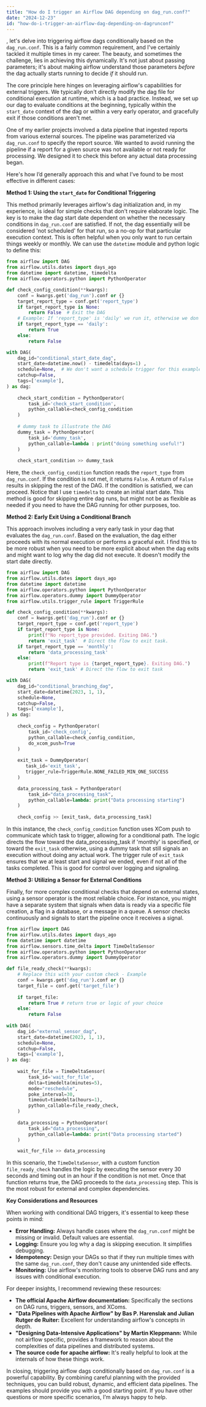 ```yaml
---
title: "How do I trigger an Airflow DAG depending on dag_run.conf?"
date: "2024-12-23"
id: "how-do-i-trigger-an-airflow-dag-depending-on-dagrunconf"
---
```


, let's delve into triggering airflow dags conditionally based on the `dag_run.conf`. This is a fairly common requirement, and I've certainly tackled it multiple times in my career. The beauty, and sometimes the challenge, lies in achieving this dynamically. It's not just about passing parameters; it's about making airflow understand those parameters *before* the dag actually starts running to decide *if* it should run.

The core principle here hinges on leveraging airflow's capabilities for external triggers. We typically don't directly modify the dag file for conditional execution at runtime, which is a bad practice. Instead, we set up our dag to evaluate conditions at the beginning, typically within the `start_date` context of the dag or within a very early operator, and gracefully exit if those conditions aren't met.

One of my earlier projects involved a data pipeline that ingested reports from various external sources. The pipeline was parameterized via `dag_run.conf` to specify the report source. We wanted to avoid running the pipeline if a report for a given source was not available or not ready for processing. We designed it to check this before any actual data processing began.

Here's how I’d generally approach this and what I’ve found to be most effective in different cases:

**Method 1: Using the `start_date` for Conditional Triggering**

This method primarily leverages airflow's dag initialization and, in my experience, is ideal for simple checks that don't require elaborate logic. The key is to make the dag start date dependent on whether the necessary conditions in `dag_run.conf` are satisfied. If not, the dag essentially will be considered 'not scheduled' for that run, so a no-op for that particular execution context. This is often helpful when you only want to run certain things weekly or monthly. We can use the `datetime` module and python logic to define this:

```python
from airflow import DAG
from airflow.utils.dates import days_ago
from datetime import datetime, timedelta
from airflow.operators.python import PythonOperator

def check_config_condition(**kwargs):
    conf = kwargs.get('dag_run').conf or {}
    target_report_type = conf.get('report_type')
    if target_report_type is None:
        return False  # Exit the DAG
    # Example: If 'report_type' is 'daily' we run it, otherwise we don't run it
    if target_report_type == 'daily':
        return True
    else:
        return False

with DAG(
    dag_id="conditional_start_date_dag",
    start_date=datetime.now() - timedelta(days=1) ,
    schedule=None,  # We don't want a schedule trigger for this example
    catchup=False,
    tags=['example'],
) as dag:
    
    check_start_condition = PythonOperator(
        task_id='check_start_condition',
        python_callable=check_config_condition
    )
    
    # dummy task to illustrate the DAG
    dummy_task = PythonOperator(
        task_id='dummy_task',
        python_callable=lambda : print("doing something useful!")
    )
    
    check_start_condition >> dummy_task
```

Here, the `check_config_condition` function reads the `report_type` from `dag_run.conf`. If the condition is not met, it returns `False`. A return of `False` results in skipping the rest of the DAG. If the condition is satisfied, we can proceed. Notice that I use `timedelta` to create an initial start date. This method is good for skipping entire dag runs, but might not be as flexible as needed if you need to have the DAG running for other purposes, too.

**Method 2: Early Exit Using a Conditional Branch**

This approach involves including a very early task in your dag that evaluates the `dag_run.conf`. Based on the evaluation, the dag either proceeds with its normal execution or performs a graceful exit. I find this to be more robust when you need to be more explicit about when the dag exits and might want to log why the dag did not execute. It doesn't modify the start date directly.

```python
from airflow import DAG
from airflow.utils.dates import days_ago
from datetime import datetime
from airflow.operators.python import PythonOperator
from airflow.operators.dummy import DummyOperator
from airflow.utils.trigger_rule import TriggerRule

def check_config_condition(**kwargs):
    conf = kwargs.get('dag_run').conf or {}
    target_report_type = conf.get('report_type')
    if target_report_type is None:
        print(f"No report_type provided. Exiting DAG.")
        return 'exit_task'  # Direct the flow to exit task.
    if target_report_type == 'monthly':
        return 'data_processing_task'
    else:
        print(f"Report type is {target_report_type}. Exiting DAG.")
        return 'exit_task' # Direct the flow to exit task

with DAG(
    dag_id="conditional_branching_dag",
    start_date=datetime(2023, 1, 1),
    schedule=None,
    catchup=False,
    tags=['example'],
) as dag:
    
    check_config = PythonOperator(
        task_id='check_config',
        python_callable=check_config_condition,
        do_xcom_push=True
    )
    
    exit_task = DummyOperator(
       task_id='exit_task',
       trigger_rule=TriggerRule.NONE_FAILED_MIN_ONE_SUCCESS
    )

    data_processing_task = PythonOperator(
        task_id="data_processing_task",
        python_callable=lambda: print("Data processing starting")
    )
    
    check_config >> [exit_task, data_processing_task]
```

In this instance, the `check_config_condition` function uses XCom push to communicate which task to trigger, allowing for a conditional path. The logic directs the flow toward the data_processing_task if 'monthly' is specified, or toward the `exit_task` otherwise, using a dummy task that still signals an execution without doing any actual work. The trigger rule of `exit_task` ensures that we at least start and signal we ended, even if not all of the tasks completed. This is good for control over logging and signaling.

**Method 3: Utilizing a Sensor for External Conditions**

Finally, for more complex conditional checks that depend on external states, using a sensor operator is the most reliable choice. For instance, you might have a separate system that signals when data is ready via a specific file creation, a flag in a database, or a message in a queue. A sensor checks continuously and signals to start the pipeline once it receives a signal.

```python
from airflow import DAG
from airflow.utils.dates import days_ago
from datetime import datetime
from airflow.sensors.time_delta import TimeDeltaSensor
from airflow.operators.python import PythonOperator
from airflow.operators.dummy import DummyOperator

def file_ready_check(**kwargs):
    # Replace this with your custom check - Example
    conf = kwargs.get('dag_run').conf or {}
    target_file = conf.get('target_file')
    
    if target_file:
        return True # return true or logic of your choice
    else:
        return False
    
with DAG(
    dag_id="external_sensor_dag",
    start_date=datetime(2023, 1, 1),
    schedule=None,
    catchup=False,
    tags=['example'],
) as dag:
    
    wait_for_file = TimeDeltaSensor(
        task_id='wait_for_file',
        delta=timedelta(minutes=5),
        mode="reschedule",
        poke_interval=30,
        timeout=timedelta(hours=1),
        python_callable=file_ready_check,
    )
    
    data_processing = PythonOperator(
        task_id="data_processing",
        python_callable=lambda: print("Data processing started")
    )

    wait_for_file >> data_processing
```

In this scenario, the `TimeDeltaSensor`, with a custom function `file_ready_check` handles the logic by executing the sensor every 30 seconds and timing out in an hour if the condition is not met. Once that function returns true, the DAG proceeds to the `data_processing` step. This is the most robust for external and complex dependencies.

**Key Considerations and Resources**

When working with conditional DAG triggers, it's essential to keep these points in mind:

*   **Error Handling:** Always handle cases where the `dag_run.conf` might be missing or invalid. Default values are essential.
*   **Logging:** Ensure you log why a dag is skipping execution. It simplifies debugging.
*   **Idempotency:** Design your DAGs so that if they run multiple times with the same `dag_run.conf`, they don't cause any unintended side effects.
*   **Monitoring:** Use airflow's monitoring tools to observe DAG runs and any issues with conditional execution.

For deeper insights, I recommend reviewing these resources:

*   **The official Apache Airflow documentation:** Specifically the sections on DAG runs, triggers, sensors, and XComs.
*   **"Data Pipelines with Apache Airflow" by Bas P. Harenslak and Julian Rutger de Ruiter:** Excellent for understanding airflow's concepts in depth.
*   **"Designing Data-Intensive Applications" by Martin Kleppmann:** While not airflow specific, provides a framework to reason about the complexities of data pipelines and distributed systems.
* **The source code for apache airflow:** It's really helpful to look at the internals of how these things work.

In closing, triggering airflow dags conditionally based on `dag_run.conf` is a powerful capability. By combining careful planning with the provided techniques, you can build robust, dynamic, and efficient data pipelines. The examples should provide you with a good starting point. If you have other questions or more specific scenarios, I’m always happy to help.
